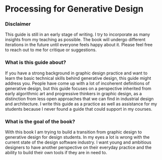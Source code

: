 # Processing for Generative Design

### Disclaimer

This guide is still in an early stage of writing. I try to incorporate as many insights from my teaching as possible. The book will undergo different iterations in the future until everyone feels happy about it. Please feel free to reach out to me for critique or suggestions.

### What is this guide about?

If you have a strong background in graphic design practice and want to learn the basic technical skills behind generative design, this guide might address you. People have come up with a lot of incoherent definitions of generative design, but this guide focuses on a perspective inherited from early algorithmic art  and progressive thinkers in graphic design, as a distinction from less open approaches that we can find in industrial design and architecture. I write this guide as a practice as well as assistance for my students because I never found a guide that could support in my courses.

### What is the goal of the book?

With this book I am trying to build a transition from graphic design to generative design for design students. In my eyes a lot is wrong with the current state of the design software industry. I want young and ambitious designers to have another perspective on their everyday practice and the ability to build their own tools if they are in need to.
